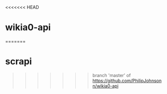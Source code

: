 <<<<<<< HEAD
# wikia0-api
=======
# scrapi
>>>>>>> branch 'master' of https://github.com/PhilipJohnsonn/wikia0-api
